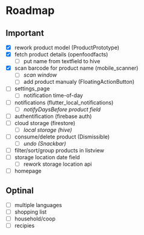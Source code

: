 # Roadmap

## Important

- [x] rework product model (ProductPrototype)
- [x] fetch product details (openfoodfacts)
  - [ ] put name from textfield to hive
- [x] scan barcode for product name (mobile_scanner)
  - [ ] _scan window_
  - [ ] add product manualy (FloatingActionButton)
- [ ] settings_page
  - [ ] notification time-of-day
- [ ] notifications (flutter_local_notifications)
  - [ ] _notifyDaysBefore product field_
- [ ] authentification (firebase auth)
- [ ] cloud storage (firestore)
  - [ ] _local storage (hive)_
- [ ] consume/delete product (Dismissible)
  - [ ] _undo (Snackbar)_
- [ ] filter/sort/group products in listview
- [ ] storage location date field
  - [ ] rework storage location api
- [ ] homepage

## Optinal
- [ ] multiple languages
- [ ] shopping list
- [ ] household/coop
- [ ] recipies
